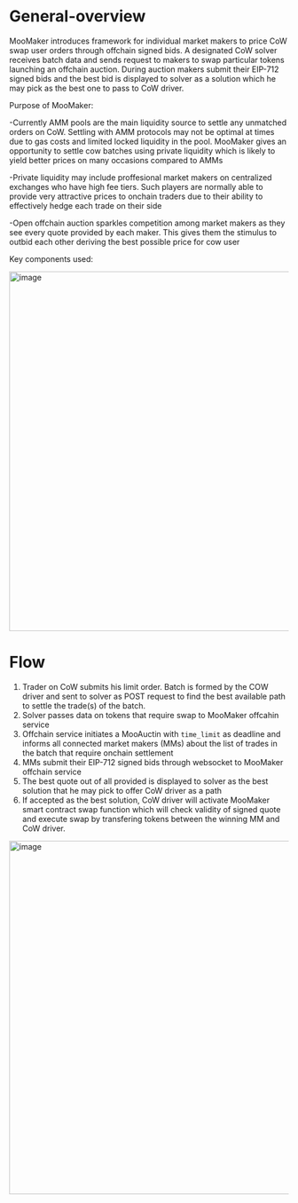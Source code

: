 # General-overview

MooMaker introduces framework for individual market makers to price CoW swap user orders through offchain signed bids. A designated CoW solver receives batch data and sends request to makers to swap particular tokens launching an offchain auction. During auction makers submit their EIP-712 signed bids and the best bid is displayed to solver as a solution which he may pick as the best one to pass to CoW driver.   

Purpose of MooMaker:

-Currently AMM pools are the main liquidity source to settle any unmatched orders on CoW. Settling with AMM protocols may not be optimal at times due to gas costs and limited locked liquidity in the pool. MooMaker gives an opportunity to settle cow batches using private liquidity which is likely to yield better prices on many occasions compared to AMMs

-Private liquidity may include proffesional market makers on centralized exchanges who have high fee tiers. Such players are normally able to provide very attractive prices to onchain traders due to their ability to effectively hedge each trade on their side

-Open offchain auction sparkles competition among market makers as they see every quote provided by each maker. This gives them the stimulus to outbid each other deriving the best possible price for cow user

Key components used: 

<img width="648" alt="image" src="https://github.com/MooMaker/General-overview/assets/105652074/3af55074-88a7-42f5-955c-cd588b76dfdd">


# Flow

1) Trader on CoW submits his limit order. Batch is formed by the COW driver and sent to  solver as POST request to find the best available path to settle the trade(s) of the batch.
2) Solver passes data on tokens that require swap to MooMaker offcahin service
3) Offchain service initiates a MooAuctin with `time_limit` as deadline and informs all connected market makers (MMs) about the list of trades in the batch that require onchain settlement
4) MMs submit their EIP-712 signed bids through websocket to MooMaker offchain service
5) The best quote out of all provided is displayed to solver as the best solution that he may pick to offer CoW driver as a path
6) If accepted as the best solution, CoW driver will activate MooMaker smart contract swap function which will check validity of signed quote and execute swap by transfering tokens between the winning MM and CoW driver.

<img width="637" alt="image" src="https://github.com/MooMaker/General-overview/assets/105652074/3d811e3a-f3c3-4d3d-a978-6cf9c316cb16">


